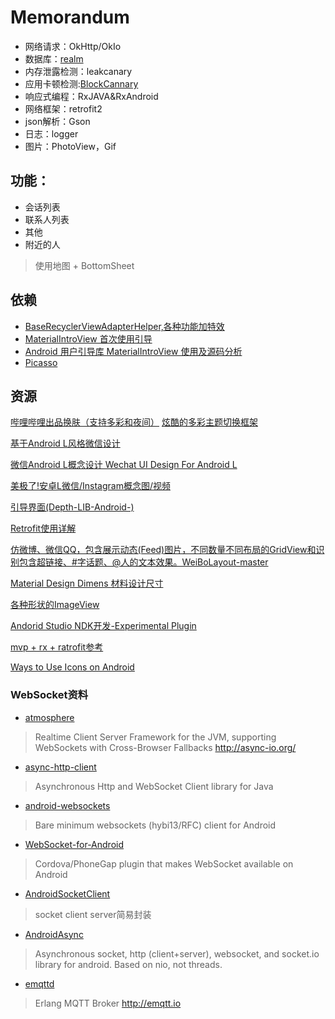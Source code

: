 # Memorandum

* 网络请求：OkHttp/OkIo
* 数据库：[realm](https://github.com/realm/realm-java)
* 内存泄露检测：leakcanary
* 应用卡顿检测:[BlockCannary](https://github.com/moduth/blockcanary)
* 响应式编程：RxJAVA&RxAndroid
* 网络框架：retrofit2
* json解析：Gson
* 日志：logger
* 图片：PhotoView，Gif

## 功能：
* 会话列表
* 联系人列表
* 其他
* 附近的人
> 使用地图 + BottomSheet


## 依赖
* [BaseRecyclerViewAdapterHelper,各种功能加特效](https://github.com/CymChad/BaseRecyclerViewAdapterHelper)
* [MaterialIntroView 首次使用引导](https://github.com/iammert/MaterialIntroView)
* [Android 用户引导库 MaterialIntroView 使用及源码分析](http://www.jianshu.com/p/1d2dcbc1e0f2)
* [Picasso](https://github.com/square/picasso)


## 资源
[哔哩哔哩出品换肤（支持多彩和夜间）](https://github.com/Bilibili/MagicaSakura)
[炫酷的多彩主题切换框架](https://github.com/52inc/Scoops)


[基于Android L风格微信设计](http://www.ui.cn/detail/18803.html)

[微信Android L概念设计 Wechat UI Design For Android L](http://www.zcool.com.cn/work/ZNDU2NDk3Ng==.html)

[美极了!安卓L微信/Instagram概念图/视频](http://pcedu.pconline.com.cn/519/5190636.html)

[引导界面(Depth-LIB-Android-)](https://github.com/danielzeller/Depth-LIB-Android-#notification-settings)

[Retrofit使用详解](http://mp.weixin.qq.com/s?__biz=MzA3NTYzODYzMg==&mid=2653577186&idx=1&sn=1a5f6369faeb22b4b68ea39f25020d28&scene=1&srcid=06039K4A2eGkHPxLbKED09Mk#wechat_redirect)

[仿微博、微信QQ，包含展示动态(Feed)图片，不同数量不同布局的GridView和识别包含超链接、#字话题、@人的文本效果。WeiBoLayout-master](https://github.com/zhe525069676/WeiBoLayout)

[Material Design Dimens 材料设计尺寸](https://github.com/DmitryMalkovich/material-design-dimens)

[各种形状的ImageView](https://github.com/siyamed/android-shape-imageview)

[Andorid Studio NDK开发-Experimental Plugin](http://www.jianshu.com/p/dc63d8997df2)

[mvp + rx + ratrofit参考](http://www.jianshu.com/p/b1da0387f805)


[Ways to Use Icons on Android](http://hujiaweibujidao.github.io/blog/2016/06/25/Ways-to-Use-Icons-on-Android-2/)
### WebSocket资料
* [atmosphere](https://github.com/Atmosphere/atmosphere) 
> Realtime Client Server Framework for the JVM, supporting WebSockets with Cross-Browser Fallbacks http://async-io.org/

* [async-http-client](https://github.com/AsyncHttpClient/async-http-client)
> Asynchronous Http and WebSocket Client library for Java

* [android-websockets](https://github.com/codebutler/android-websockets)
> Bare minimum websockets (hybi13/RFC) client for Android

* [WebSocket-for-Android](https://github.com/knowledgecode/WebSocket-for-Android)
> Cordova/PhoneGap plugin that makes WebSocket available on Android

* [AndroidSocketClient](https://github.com/vilyever/AndroidSocketClient)
> socket client server简易封装

* [AndroidAsync](https://github.com/koush/AndroidAsync)
> Asynchronous socket, http (client+server), websocket, and socket.io library for android. Based on nio, not threads.

* [emqttd](https://github.com/emqtt/emqttd)
> Erlang MQTT Broker http://emqtt.io